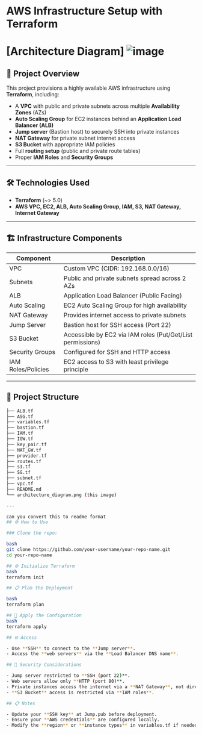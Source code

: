 # AWS Infrastructure Setup with Terraform

# [Architecture Diagram] ![image](https://github.com/user-attachments/assets/033029c2-5b53-49fa-ae5c-fdb5149d06e0)


## 🚀 Project Overview

This project provisions a highly available AWS infrastructure using **Terraform**, including:
- A **VPC** with public and private subnets across multiple **Availability Zones** (AZs)
- **Auto Scaling Group** for EC2 instances behind an **Application Load Balancer (ALB)**
- **Jump server** (Bastion host) to securely SSH into private instances
- **NAT Gateway** for private subnet internet access
- **S3 Bucket** with appropriate IAM policies
- Full **routing setup** (public and private route tables)
- Proper **IAM Roles** and **Security Groups**

---

## 🛠️ Technologies Used

- **Terraform** (~> 5.0)
- **AWS VPC, EC2, ALB, Auto Scaling Group, IAM, S3, NAT Gateway, Internet Gateway**

---

## 🏗️ Infrastructure Components

| Component         | Description                                                        |
|-------------------|--------------------------------------------------------------------|
| VPC               | Custom VPC (CIDR: 192.168.0.0/16)                                  |
| Subnets           | Public and private subnets spread across 2 AZs                     |
| ALB               | Application Load Balancer (Public Facing)                          |
| Auto Scaling      | EC2 Auto Scaling Group for high availability                       |
| NAT Gateway       | Provides internet access to private subnets                        |
| Jump Server       | Bastion host for SSH access (Port 22)                              |
| S3 Bucket         | Accessible by EC2 via IAM roles (Put/Get/List permissions)         |
| Security Groups   | Configured for SSH and HTTP access                                 |
| IAM Roles/Policies| EC2 access to S3 with least privilege principle                    |

---

## 📂 Project Structure

```bash
├── ALB.tf
├── ASG.tf
├── variables.tf
├── bastion.tf
├── IAM.tf
├── IGW.tf
├── key_pair.tf
├── NAT_GW.tf
├── provider.tf
├── routes.tf
├── s3.tf
├── SG.tf
├── subnet.tf
├── vpc.tf
├── README.md
└── architecture_diagram.png (this image)

---

can you convert this to readme format
## ⚙️ How to Use

### Clone the repo:

bash
git clone https://github.com/your-username/your-repo-name.git
cd your-repo-name

## ⚙️ Initialize Terraform
bash
terraform init

## 📋 Plan the Deployment

bash
terraform plan

## 🚀 Apply the Configuration
bash
terraform apply

## 🌐 Access

- Use **SSH** to connect to the **Jump server**.
- Access the **web servers** via the **Load Balancer DNS name**.

## 🔐 Security Considerations

- Jump server restricted to **SSH (port 22)**.
- Web servers allow only **HTTP (port 80)**.
- Private instances access the internet via a **NAT Gateway**, not directly through the **Internet Gateway (IGW)**.
- **S3 Bucket** access is restricted via **IAM roles**.

## 📋 Notes

- Update your **SSH key** at Jump.pub before deployment.
- Ensure your **AWS credentials** are configured locally.
- Modify the **region** or **instance types** in variables.tf if needed.
